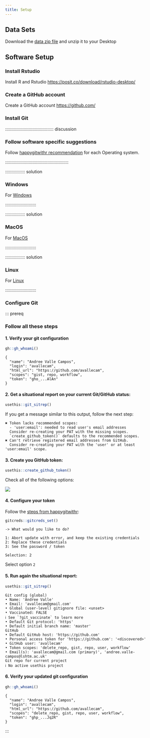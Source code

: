 ```yaml
---
title: Setup
---
```


## Data Sets

<!--
FIXME: place any data you want learners to use in `episodes/data` and then use
       a relative link ( [data zip file](data/lesson-data.zip) ) to provide a
       link to it, replacing the example.com link.
-->
Download the [data zip file](https://github.com/reconhub/learn/raw/master/static/data/linelist_20140701.xlsx) and unzip it to your Desktop

## Software Setup

### Install Rstudio

Install R and Rstudio <https://posit.co/download/rstudio-desktop/>

### Create a GitHub account

Create a GitHub account <https://github.com/>

### Install Git

::::::::::::::::::::::::::::::::::::::: discussion

### Follow software specific suggestions

Follow [happygitwithr recommendation](https://happygitwithr.com/install-git.html) for each Operating system.


:::::::::::::::::::::::::::::::::::::::::::::::::::

:::::::::::::::: solution

### Windows

For [Windows](https://happygitwithr.com/install-git.html#install-git-windows)

:::::::::::::::::::::::::

:::::::::::::::: solution

### MacOS

For [MacOS](https://happygitwithr.com/install-git.html#macos)

:::::::::::::::::::::::::


:::::::::::::::: solution

### Linux

For [Linux](https://happygitwithr.com/install-git.html#linux)

:::::::::::::::::::::::::

### Configure Git

::: prereq

### Follow all these steps

#### 1. Verify your git configuration

```r
gh::gh_whoami()
```

```output
{
  "name": "Andree Valle Campos",
  "login": "avallecam",
  "html_url": "https://github.com/avallecam",
  "scopes": "gist, repo, workflow",
  "token": "gho_...AlAn"
}

```

#### 2. Get a situational report on your current Git/GitHub status:

```r
usethis::git_sitrep()
```

If you get a message similar to this output, follow the next step:

```error
✖ Token lacks recommended scopes:
  - 'user:email': needed to read user's email addresses
  Consider re-creating your PAT with the missing scopes.
  `create_github_token()` defaults to the recommended scopes.
✖ Can't retrieve registered email addresses from GitHub.
  Consider re-creating your PAT with the 'user' or at least 'user:email' scope.
```

#### 3. Create you GitHub token:

```r
usethis::create_github_token()
```

Check all of the following options:

![](../episodes/fig/git-token.png)

#### 4. Configure your token

Follow the [steps from happygitwithr](https://happygitwithr.com/https-pat.html):

```r
gitcreds::gitcreds_set()
```

```output
-> What would you like to do? 

1: Abort update with error, and keep the existing credentials
2: Replace these credentials
3: See the password / token

Selection: 2

```

Select option `2`

#### 5. Run again the situational report:

```r
usethis::git_sitrep()
```

```output
Git config (global)
• Name: 'Andree Valle'
• Email: 'avallecam@gmail.com'
• Global (user-level) gitignore file: <unset>
• Vaccinated: FALSE
ℹ See `?git_vaccinate` to learn more
• Default Git protocol: 'https'
• Default initial branch name: 'master'
GitHub
• Default GitHub host: 'https://github.com'
• Personal access token for 'https://github.com': '<discovered>'
• GitHub user: 'avallecam'
• Token scopes: 'delete_repo, gist, repo, user, workflow'
• Email(s): 'avallecam@gmail.com (primary)', 'andree.valle-campos@lshtm.ac.uk'
Git repo for current project
ℹ No active usethis project
```

#### 6. Verify your updated git configuration

```r
gh::gh_whoami()
```

```output
{
  "name": "Andree Valle Campos",
  "login": "avallecam",
  "html_url": "https://github.com/avallecam",
  "scopes": "delete_repo, gist, repo, user, workflow",
  "token": "ghp_...Jq2R"
}

```

:::
